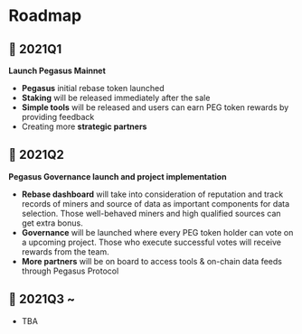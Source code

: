 # Roadmap

## 🚩 2021Q1 <a id="2021q1"></a>

**Launch Pegasus Mainnet**

* **Pegasus** initial rebase token launched
* **Staking** will be released immediately after the sale
* **Simple tools** will be released and users can earn PEG token rewards by providing feedback
* Creating more **strategic partners**

## 🚩 2021Q2 <a id="2021q2"></a>

**Pegasus Governance launch and project implementation**

* **Rebase dashboard** will take into consideration of reputation and track records of miners and source of data as important components for data selection. Those well-behaved miners and high qualified sources can get extra bonus.
* **Governance** will be launched where every PEG token holder can vote on a upcoming project. Those who execute successful votes will receive rewards from the team.
* **More partners** will be on board to access tools & on-chain data feeds through Pegasus Protocol

## 🚩 2021Q3 ~ <a id="2021q3"></a>

* TBA

